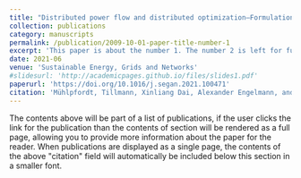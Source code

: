 ```yaml
---
title: "Distributed power flow and distributed optimization—Formulation, solution, and open source implementation"
collection: publications
category: manuscripts
permalink: /publication/2009-10-01-paper-title-number-1
excerpt: 'This paper is about the number 1. The number 2 is left for future work.'
date: 2021-06
venue: 'Sustainable Energy, Grids and Networks'
#slidesurl: 'http://academicpages.github.io/files/slides1.pdf'
paperurl: 'https://doi.org/10.1016/j.segan.2021.100471'
citation: 'Mühlpfordt, Tillmann, Xinliang Dai, Alexander Engelmann, and Veit Hagenmeyer. "Distributed power flow and distributed optimization—formulation, solution, and open source implementation." Sustainable Energy, Grids and Networks 26 (2021): 100471.'
---
```


The contents above will be part of a list of publications, if the user clicks the link for the publication than the contents of section will be rendered as a full page, allowing you to provide more information about the paper for the reader. When publications are displayed as a single page, the contents of the above "citation" field will automatically be included below this section in a smaller font.
